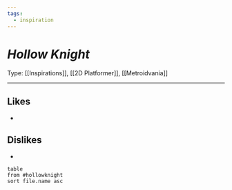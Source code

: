 ```yaml
---
tags:
  - inspiration
---
```

# _Hollow Knight_

Type: [[Inspirations]], [[2D Platformer]], [[Metroidvania]]

----





## Likes

* 


## Dislikes

* 

```dataview
table
from #hollowknight
sort file.name asc
```